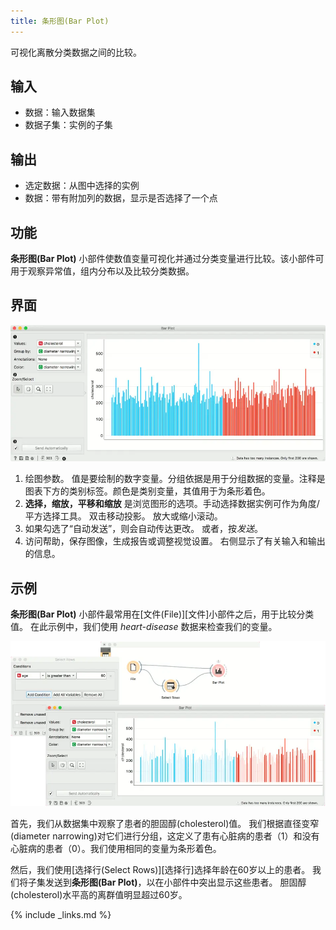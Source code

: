 ```yaml
---
title: 条形图(Bar Plot)
---
```


可视化离散分类数据之间的比较。






## 输入

- 数据：输入数据集
- 数据子集：实例的子集

## 输出
- 选定数据：从图中选择的实例
- 数据：带有附加列的数据，显示是否选择了一个点

## 功能
**条形图(Bar Plot)** 小部件使数值变量可视化并通过分类变量进行比较。该小部件可用于观察异常值，组内分布以及比较分类数据。

## 界面
![](/assets/images/visualize/Bar-Plot-stamped.png.webp)
1. 绘图参数。 值是要绘制的数字变量。分组依据是用于分组数据的变量。注释是图表下方的类别标签。颜色是类别变量，其值用于为条形着色。
2. **选择，缩放，平移和缩放** 是浏览图形的选项。手动选择数据实例可作为角度/平方选择工具。 双击移动投影。 放大或缩小滚动。
3. 如果勾选了“自动发送”，则会自动传达更改。 或者，按*发送*。
4. 访问帮助，保存图像，生成报告或调整视觉设置。 右侧显示了有关输入和输出的信息。


## 示例
**条形图(Bar Plot)** 小部件最常用在[文件(File)][文件]小部件之后，用于比较分类值。 在此示例中，我们使用 *heart-disease* 数据来检查我们的变量。


![](/assets/images/visualize/Bar-Plot-Example.png.webp)

首先，我们从数据集中观察了患者的胆固醇(cholesterol)值。 我们根据直径变窄(diameter narrowing)对它们进行分组，这定义了患有心脏病的患者（1）和没有心脏病的患者（0）。我们使用相同的变量为条形着色。

然后，我们使用[选择行(Select Rows)][选择行]选择年龄在60岁以上的患者。 我们将子集发送到**条形图(Bar Plot)**，以在小部件中突出显示这些患者。 胆固醇(cholesterol)水平高的离群值明显超过60岁。

{% include _links.md %}